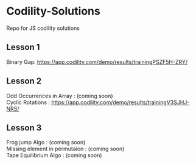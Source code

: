 # Codility-Solutions
Repo for JS codility solutions

## Lesson 1  
Binary Gap: https://app.codility.com/demo/results/trainingPSZF5H-ZRY/  

## Lesson 2
Odd Occurrences in Array :   (coming soon)  
Cyclic Rotations :   https://app.codility.com/demo/results/trainingV3SJHJ-NRS/  

## Lesson 3
Frog jump Algo : (coming soon)  
Missing element in permutaion : (coming soon)  
Tape Equilibrium Algo : (coming soon)  


